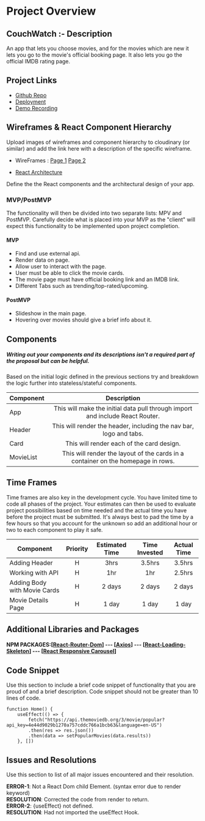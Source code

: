 # Project Overview


## CouchWatch :- Description

An app that lets you choose movies, and for the movies which are new it lets you go to the movie's official booking page. It also lets you go the official IMDB rating page. 

## Project Links

- [Github Repo](https://github.com/jayanth920/project-2)
- [Deployment](https://project-2-2b1ls4dk9-jayanth920.vercel.app/)
- [Demo Recording](https://youtu.be/NrohkYzY9Uk)

## Wireframes & React Component Hierarchy

Upload images of wireframes and component hierarchy to cloudinary (or similar) and add the link here with a description of the specific wireframe.

- WireFrames : [Page 1](https://user-images.githubusercontent.com/113549918/202493151-c8e40e12-67cf-4a23-97fb-9bf2d42680aa.jpg)
	       [Page 2](https://user-images.githubusercontent.com/113549918/202493451-ed4ce579-e58c-469b-bcb4-df5825fb1ca0.jpg)
 
- [React Architecture](https://user-images.githubusercontent.com/113549918/202492865-9a4846c8-b58d-4a06-86ad-ee6930119612.jpg)


Define the the React components and the architectural design of your app.

### MVP/PostMVP

The functionality will then be divided into two separate lists: MPV and PostMVP.  Carefully decide what is placed into your MVP as the "client" will expect this functionality to be implemented upon project completion.  

#### MVP
- Find and use external api.
- Render data on page.
- Allow user to interact with the page.
- User must be able to click the movie cards.
- The movie page must have official booking link and an IMDB link.
- Different Tabs such as trending/top-rated/upcoming.

#### PostMVP
- Slideshow in the main page.
- Hovering over movies should give a brief info about it.

## Components
##### Writing out your components and its descriptions isn't a required part of the proposal but can be helpful.

Based on the initial logic defined in the previous sections try and breakdown the logic further into stateless/stateful components. 

| Component | Description | 
| --- | :---: |  
| App | This will make the initial data pull through import and include React Router.| 
| Header | This will render the header, including the nav bar, logo and tabs. | 
| Card | This will render each of the card design. | 
| MovieList | This will render the layout of the cards in a container on the homepage in rows. | 

## Time Frames

Time frames are also key in the development cycle.  You have limited time to code all phases of the project.  Your estimates can then be used to evaluate project possibilities based on time needed and the actual time you have before the project must be submitted. It's always best to pad the time by a few hours so that you account for the unknown so add an additional hour or two to each component to play it safe. 

| Component | Priority | Estimated Time | Time Invested | Actual Time |
| --- | :---: |  :---: | :---: | :---: |
| Adding Header | H | 3hrs| 3.5hrs | 3.5hrs |
| Working with API | H | 1hr| 1hr | 2.5hrs |
| Adding Body with Movie Cards | H | 2 days| 2 days | 2 days |
| Movie Details Page | H | 1 day| 1 day | 1 day |

## Additional Libraries and Packages
 #### NPM PACKAGES:[[React-Router-Dom](https://www.npmjs.com/package/react-router-dom)] --- [[Axios](https://www.npmjs.com/package/react-axios)] --- [[React-Loading-Skeleton](https://www.npmjs.com/package/react-loading-skeleton)] --- [[React Responsive Carousel](https://www.npmjs.com/package/react-responsive-carousel)]

## Code Snippet
Use this section to include a brief code snippet of functionality that you are proud of and a brief description.  Code snippet should not be greater than 10 lines of code. 

```
function Home() {
    useEffect(() => {
        fetch("https://api.themoviedb.org/3/movie/popular?api_key=4e44d9029b1270a757cddc766a1bcb63&language=en-US")
        .then(res => res.json())
        .then(data => setPopularMovies(data.results))
    }, [])
```

## Issues and Resolutions
 Use this section to list of all major issues encountered and their resolution.

**ERROR-1**: Not a React Dom child Element. (syntax error due to render keyword)                          
**RESOLUTION**: Corrected the code from render to return.
<br>
**ERROR-2**: {useEffect} not defined.                          
**RESOLUTION**: Had not imported the useEffect Hook.

